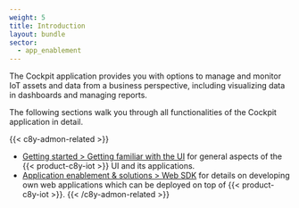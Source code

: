 ```yaml
---
weight: 5
title: Introduction
layout: bundle
sector:
  - app_enablement
---
```


The Cockpit application provides you with options to manage and monitor IoT assets and data from a business perspective, including visualizing data in dashboards and managing reports.

The following sections walk you through all functionalities of the Cockpit application in detail.

{{< c8y-admon-related >}}
- [Getting started > Getting familiar with the UI](/get-familiar-with-the-ui/ui-introduction/) for general aspects of the {{< product-c8y-iot >}} UI and its applications.
- [Application enablement & solutions > Web SDK](/web/) for details on developing own web applications which can be deployed on top of {{< product-c8y-iot >}}.
{{< /c8y-admon-related >}}
